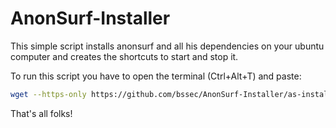 # AnonSurf-Installer
This simple script installs anonsurf and all his dependencies on your ubuntu computer and creates the shortcuts to start and stop it.


To run this script you have to open the terminal (Ctrl+Alt+T) and paste:
```bash
wget --https-only https://github.com/bssec/AnonSurf-Installer/as-installer.sh && chmod +x as-installer.sh && bash sudo as-installer.sh
```

That's all folks!
